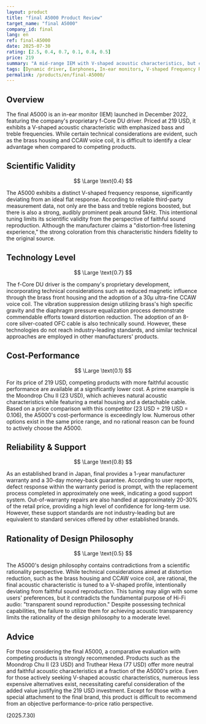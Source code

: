 ```yaml
---
layout: product
title: "final A5000 Product Review"
target_name: "final A5000"
company_id: final
lang: en
ref: final-A5000
date: 2025-07-30
rating: [2.5, 0.4, 0.7, 0.1, 0.8, 0.5]
price: 219
summary: "A mid-range IEM with V-shaped acoustic characteristics, but competing products offering superior fidelity exist at a fraction of the price, making it difficult to recommend from a cost-performance perspective."
tags: [Dynamic driver, Earphones, In-ear monitors, V-shaped Frequency Response, final]
permalink: /products/en/final-A5000/
---
```

## Overview

The final A5000 is an in-ear monitor (IEM) launched in December 2022, featuring the company's proprietary f-Core DU driver. Priced at 219 USD, it exhibits a V-shaped acoustic characteristic with emphasized bass and treble frequencies. While certain technical considerations are evident, such as the brass housing and CCAW voice coil, it is difficult to identify a clear advantage when compared to competing products.

## Scientific Validity

$$ \Large \text{0.4} $$

The A5000 exhibits a distinct V-shaped frequency response, significantly deviating from an ideal flat response. According to reliable third-party measurement data, not only are the bass and treble regions boosted, but there is also a strong, audibly prominent peak around 5kHz. This intentional tuning limits its scientific validity from the perspective of faithful sound reproduction. Although the manufacturer claims a "distortion-free listening experience," the strong coloration from this characteristic hinders fidelity to the original source.

## Technology Level

$$ \Large \text{0.7} $$

The f-Core DU driver is the company's proprietary development, incorporating technical considerations such as reduced magnetic influence through the brass front housing and the adoption of a 30μ ultra-fine CCAW voice coil. The vibration suppression design utilizing brass's high specific gravity and the diaphragm pressure equalization process demonstrate commendable efforts toward distortion reduction. The adoption of an 8-core silver-coated OFC cable is also technically sound. However, these technologies do not reach industry-leading standards, and similar technical approaches are employed in other manufacturers' products.

## Cost-Performance

$$ \Large \text{0.1} $$

For its price of 219 USD, competing products with more faithful acoustic performance are available at a significantly lower cost. A prime example is the Moondrop Chu II (23 USD), which achieves natural acoustic characteristics while featuring a metal housing and a detachable cable. Based on a price comparison with this competitor (23 USD ÷ 219 USD = 0.106), the A5000's cost-performance is exceedingly low. Numerous other options exist in the same price range, and no rational reason can be found to actively choose the A5000.

## Reliability & Support

$$ \Large \text{0.8} $$

As an established brand in Japan, final provides a 1-year manufacturer warranty and a 30-day money-back guarantee. According to user reports, defect response within the warranty period is prompt, with the replacement process completed in approximately one week, indicating a good support system. Out-of-warranty repairs are also handled at approximately 20-30% of the retail price, providing a high level of confidence for long-term use. However, these support standards are not industry-leading but are equivalent to standard services offered by other established brands.

## Rationality of Design Philosophy

$$ \Large \text{0.5} $$

The A5000's design philosophy contains contradictions from a scientific rationality perspective. While technical considerations aimed at distortion reduction, such as the brass housing and CCAW voice coil, are rational, the final acoustic characteristic is tuned to a V-shaped profile, intentionally deviating from faithful sound reproduction. This tuning may align with some users' preferences, but it contradicts the fundamental purpose of Hi-Fi audio: "transparent sound reproduction." Despite possessing technical capabilities, the failure to utilize them for achieving acoustic transparency limits the rationality of the design philosophy to a moderate level.

## Advice

For those considering the final A5000, a comparative evaluation with competing products is strongly recommended. Products such as the Moondrop Chu II (23 USD) and Truthear Hexa (77 USD) offer more neutral and faithful acoustic characteristics at a fraction of the A5000's price. Even for those actively seeking V-shaped acoustic characteristics, numerous less expensive alternatives exist, necessitating careful consideration of the added value justifying the 219 USD investment. Except for those with a special attachment to the final brand, this product is difficult to recommend from an objective performance-to-price ratio perspective.

(2025.7.30)
